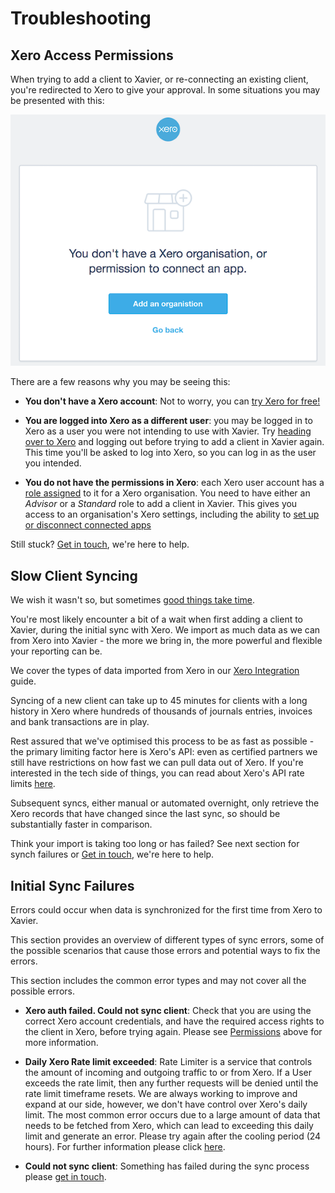 ---
---

# Troubleshooting

## Xero Access Permissions

When trying to add a client to Xavier, or re-connecting an existing client,
you're redirected to Xero to give your approval. In some situations you may be presented with this:

![No Xero Organisation](./images/xero-no-organisation.png)

There are a few reasons why you may be seeing this:

* **You don't have a Xero account**: Not to worry, you can [try Xero for free!](https://www.xero.com/signup/?xtid=x30xavier)

* **You are logged into Xero as a different user**: you may be logged in to Xero as a user you were not intending to use with Xavier.
Try [heading over to Xero](https://go.xero.com/Dashboard/default.aspx/?xtid=x30xavier) and logging out before trying to add a client in
Xavier again. This time you'll be asked to log into Xero, so you can log in as the user you intended.

* **You do not have the permissions in Xero**: each Xero user account has a
[role assigned](https://central.xero.com/s/article/User-roles-and-permissions-in-Xero-Business-edition)
to it for a Xero organisation.
You need to have either an *Advisor* or a *Standard* role to add a client in Xavier. This gives you access to an organisation's Xero settings,
including the ability to [set up or disconnect connected apps](https://central.xero.com/s/article/User-role-access-to-settings-in-Xero)

Still stuck? [Get in touch](/contact-us.html), we're here to help.

## Slow Client Syncing

We wish it wasn't so, but sometimes [good things take time](https://youtu.be/qcILD9OJ2wg).

You're most likely encounter a bit of a wait when first adding a client to Xavier, during the initial sync with Xero. We import
as much data as we can from Xero into Xavier - the more we bring in, the more powerful and flexible your reporting can be.

We cover the types of data imported from Xero in our [Xero Integration](/xero-integration.md) guide.

Syncing of a new client can take up to 45 minutes for clients with a long history in Xero where hundreds of thousands of
journals entries, invoices and bank transactions are in play.

Rest assured that we've optimised this process to be as fast as possible - the primary limiting factor here is Xero's API:
even as certified partners we still have restrictions on how fast we can pull data out of Xero. If you're interested in the
tech side of things, you can read about Xero's API rate limits [here](https://developer.xero.com/documentation/auth-and-limits/xero-api-limits).

Subsequent syncs, either manual or automated overnight, only retrieve the Xero records that have changed since the last sync,
so should be substantially faster in comparison.

Think your import is taking too long or has failed? See next section for synch failures or [Get in touch](/contact-us.html), we're here to help.

## Initial Sync Failures

Errors could occur when data is synchronized for the first time from Xero to Xavier.

This section provides an overview of different types of sync errors, some of the possible scenarios that cause those errors and potential ways to fix the errors.

This section includes the common error types and may not cover all the possible errors.

* **Xero auth failed. Could not sync client**: Check that you are using the correct Xero account credentials, and have the required access rights to the client in Xero, before trying again. Please see [Permissions](/troubleshooting.html#xero-access-permissions) above for more information.

* **Daily Xero Rate limit exceeded**: Rate Limiter is a service that controls the amount of incoming and outgoing traffic to or from Xero.  If a User exceeds the rate limit, then any further requests will be denied until the rate limit timeframe resets. We are always working to improve and expand at our side, however, we don't have control over Xero's daily limit. The most common error occurs due to a large amount of data that needs to be fetched from Xero, which can lead to exceeding this daily limit and generate an error.
Please try again after the cooling period (24 hours). For further information please click [here](https://developer.xero.com/documentation/auth-and-limits/xero-api-limits).


* **Could not sync client**: Something has failed during the sync process please [get in touch](/contact-us.html).





